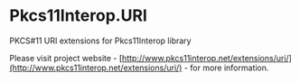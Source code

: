 Pkcs11Interop.URI
=================

PKCS#11 URI extensions for Pkcs11Interop library

Please visit project website - [http://www.pkcs11interop.net/extensions/uri/](http://www.pkcs11interop.net/extensions/uri/) - for more information.